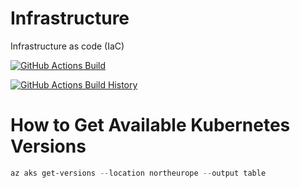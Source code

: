 # Infrastructure

Infrastructure as code (IaC)

[![GitHub Actions Build](https://github.com/UmmatiUmmati/Infrastructure/actions/workflows/push.yml/badge.svg)](https://github.com/UmmatiUmmati/Infrastructure/actions/workflows/push.yml)

[![GitHub Actions Build History](https://buildstats.info/github/chart/UmmatiUmmati/Infrastructure?branch=main&includeBuildsFromPullRequest=false)](https://github.com/UmmatiUmmati/Infrastructure/actions)

# How to Get Available Kubernetes Versions

```powershell
az aks get-versions --location northeurope --output table
```
